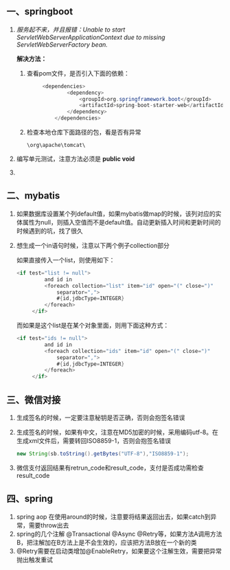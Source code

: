 ## 一、springboot

1. *服务起不来，并且报错：Unable to start ServletWebServerApplicationContext due to missing ServletWebServerFactory bean.*

   **解决方法：**

   1. 查看pom文件，是否引入下面的依赖：

       ```java
            <dependencies>
                    <dependency>
                        <groupId>org.springframework.boot</groupId>
                        <artifactId>spring-boot-starter-web</artifactId>
                    </dependency>
                </dependencies>

       ```

   2. 检查本地仓库下面路径的包，看是否有异常

      ```
      \org\apache\tomcat\
      ```

2. 编写单元测试，注意方法必须是  **public void**

3. 

## 二、mybatis

1. 如果数据库设置某个列default值，如果mybatis做map的时候，该列对应的实体属性为null，则插入空值而不是default值。自动更新插入时间和更新时间的时候遇到的坑，找了很久

2. 想生成一个in语句时候，注意以下两个例子collection部分

   如果直接传入一个list，则使用如下：

   ```java
   <if test="list != null">
   			and id in
   			<foreach collection="list" item="id" open="(" close=")"
   				separator=",">
   				#{id,jdbcType=INTEGER}
   			</foreach>
   		</if>
   ```

   而如果是这个list是在某个对象里面，则用下面这种方式：

   ```java
   <if test="ids != null">
   			and id in
   			<foreach collection="ids" item="id" open="(" close=")"
   				separator=",">
   				#{id,jdbcType=INTEGER}
   			</foreach>
   		</if>
   ```

   

## 三、微信对接

1. 生成签名的时候，一定要注意秘钥是否正确，否则会抱签名错误

2. 生成签名的时候，如果有中文，注意在MD5加密的时候，采用编码utf-8。在生成xml文件后，需要转回ISO8859-1，否则会抱签名错误

   ```java
   new String(sb.toString().getBytes("UTF-8"),"ISO8859-1");
   ```

3. 微信支付返回结果有retrun_code和result_code，支付是否成功需检查result_code



## 四、spring

1. spring aop 在使用around的时候，注意要将结果返回出去，如果catch到异常，需要throw出去
2. spring的几个注解 @Transactional @Async @Retry等，如果方法A调用方法B，把注解加在B方法上是不会生效的，应该把方法B放在一个新的类
3. @Retry需要在启动类增加@EnableRetry，如果要这个注解生效，需要把异常抛出触发重试



